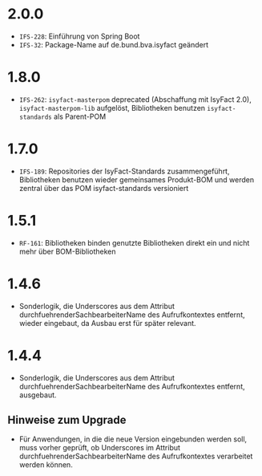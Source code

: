 # 2.0.0
- `IFS-228`: Einführung von Spring Boot
- `IFS-32`: Package-Name auf de.bund.bva.isyfact geändert

# 1.8.0
- `IFS-262`: `isyfact-masterpom` deprecated (Abschaffung mit IsyFact 2.0), `isyfact-masterpom-lib` aufgelöst, Bibliotheken benutzen `isyfact-standards` als Parent-POM

# 1.7.0
- `IFS-189`: Repositories der IsyFact-Standards zusammengeführt, Bibliotheken benutzen wieder gemeinsames Produkt-BOM und werden zentral über das POM isyfact-standards versioniert

# 1.5.1
- `RF-161`: Bibliotheken binden genutzte Bibliotheken direkt ein und nicht mehr über BOM-Bibliotheken

# 1.4.6
- Sonderlogik, die Underscores aus dem Attribut durchfuehrenderSachbearbeiterName des Aufrufkontextes entfernt, wieder eingebaut, da Ausbau erst für später relevant.

# 1.4.4
- Sonderlogik, die Underscores aus dem Attribut durchfuehrenderSachbearbeiterName des Aufrufkontextes entfernt, ausgebaut.

## Hinweise zum Upgrade
- Für Anwendungen, in die die neue Version eingebunden werden soll, muss vorher geprüft, ob Underscores im Attribut durchfuehrenderSachbearbeiterName des Aufrufkontextes verarbeitet werden können.
